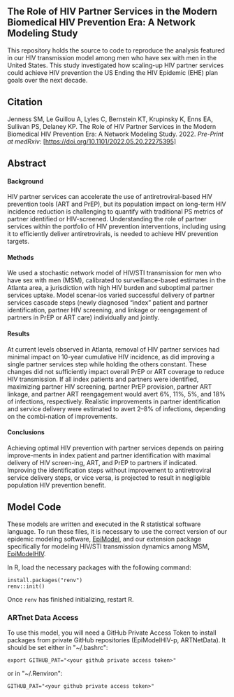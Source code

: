 ## The Role of HIV Partner Services in the Modern Biomedical HIV Prevention Era: A Network Modeling Study

This repository holds the source to code to reproduce the analysis featured in our HIV transmission model among men who have sex with men in the United States. This study investigated how scaling-up HIV partner services could achieve HIV prevention  the US Ending the HIV Epidemic (EHE) plan goals over the next decade.

## Citation

Jenness SM, Le Guillou A, Lyles C, Bernstein KT, Krupinsky K, Enns EA, Sullivan PS, Delaney KP. The Role of HIV Partner Services in the Modern Biomedical HIV Prevention Era: A Network Modeling Study. 2022. *Pre-Print at medRxiv*: [https://doi.org/10.1101/2022.05.20.22275395]


## Abstract

#### Background
HIV partner services can accelerate the use of antiretroviral-based HIV prevention tools (ART and PrEP), but its population impact on long-term HIV incidence reduction is challenging to quantify with traditional PS metrics of partner identified or HIV-screened. Understanding the role of partner services within the portfolio of HIV prevention interventions, including using it to efficiently deliver antiretrovirals, is needed to achieve HIV prevention targets. 	

#### Methods 	
We used a stochastic network model of HIV/STI transmission for men who have sex with men (MSM), calibrated to surveillance-based estimates in the Atlanta area, a jurisdiction with high HIV burden and suboptimal partner services uptake. Model scenar-ios varied successful delivery of partner services cascade steps (newly diagnosed “index” patient and partner identification, partner HIV screening, and linkage or reengagement of partners in PrEP or ART care) individually and jointly.

#### Results 	
At current levels observed in Atlanta, removal of HIV partner services had minimal impact on 10-year cumulative HIV incidence, as did improving a single partner services step while holding the others constant. These changes did not sufficiently impact overall PrEP or ART coverage to reduce HIV transmission. If all index patients and partners were identified, maximizing partner HIV screening, partner PrEP provision, partner ART linkage, and partner ART reengagement would avert 6%, 11%, 5%, and 18% of infections, respectively. Realistic improvements in partner identification and service delivery were estimated to avert 2–8% of infections, depending on the combi-nation of improvements.

#### Conclusions 	
Achieving optimal HIV prevention with partner services depends on pairing improve-ments in index patient and partner identification with maximal delivery of HIV screen-ing, ART, and PrEP to partners if indicated. Improving the identification steps without improvement to antiretroviral service delivery steps, or vice versa, is projected to result in negligible population HIV prevention benefit. 

## Model Code

These models are written and executed in the R statistical software language. To run these files, it is necessary to use the correct version of our epidemic modeling software, [EpiModel](http://epimodel.org/), and our extension package specifically for modeling HIV/STI transmission dynamics among MSM,
[EpiModelHIV](http://github.com/statnet/EpiModelHIV).

In R, load the necessary packages with the following command:
```
install.packages("renv")
renv::init()
```

Once `renv` has finished initializing, restart R.

### ARTnet Data Access 

To use this model, you will need a GitHub Private Access Token to install packages from private GitHub repositories (EpiModelHIV-p, ARTNetData). It should be set either in "~/.bashrc":
```
export GITHUB_PAT="<your github private access token>"
```

or in "~/.Renviron":
```
GITHUB_PAT="<your github private access token>"
```
